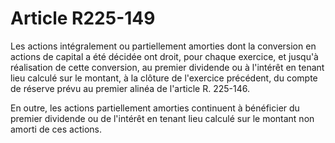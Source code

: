 # Article R225-149

Les actions intégralement ou partiellement amorties dont la conversion en actions de capital a été décidée ont droit, pour chaque exercice, et jusqu'à réalisation de cette conversion, au premier dividende ou à l'intérêt en tenant lieu calculé sur le montant, à la clôture de l'exercice précédent, du compte de réserve prévu au premier alinéa de l'article R. 225-146.

En outre, les actions partiellement amorties continuent à bénéficier du premier dividende ou de l'intérêt en tenant lieu calculé sur le montant non amorti de ces actions.

